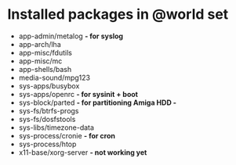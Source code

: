 # Installed packages in @world set

* app-admin/metalog **- for syslog**
* app-arch/lha
* app-misc/fdutils
* app-misc/mc
* app-shells/bash
* media-sound/mpg123
* sys-apps/busybox
* sys-apps/openrc **- for sysinit + boot**
* sys-block/parted **- for partitioning Amiga HDD -**
* sys-fs/btrfs-progs
* sys-fs/dosfstools
* sys-libs/timezone-data
* sys-process/cronie **- for cron**
* sys-process/htop
* x11-base/xorg-server **- not working yet**
